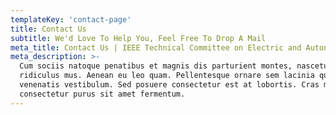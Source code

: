 ```yaml
---
templateKey: 'contact-page'
title: Contact Us
subtitle: We'd Love To Help You, Feel Free To Drop A Mail
meta_title: Contact Us | IEEE Technical Committee on Electric and Autonomous Vehicles
meta_description: >-
  Cum sociis natoque penatibus et magnis dis parturient montes, nascetur
  ridiculus mus. Aenean eu leo quam. Pellentesque ornare sem lacinia quam
  venenatis vestibulum. Sed posuere consectetur est at lobortis. Cras mattis
  consectetur purus sit amet fermentum.
---
```

